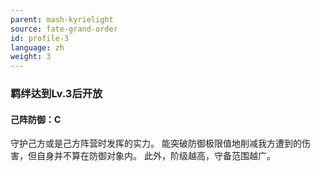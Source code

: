 ```yaml
---
parent: mash-kyrielight
source: fate-grand-order
id: profile-3
language: zh
weight: 3
---
```


### 羁绊达到Lv.3后开放

#### 己阵防御：C

守护己方或是己方阵营时发挥的实力。
能突破防御极限值地削减我方遭到的伤害，但自身并不算在防御对象内。
此外，阶级越高，守备范围越广。
